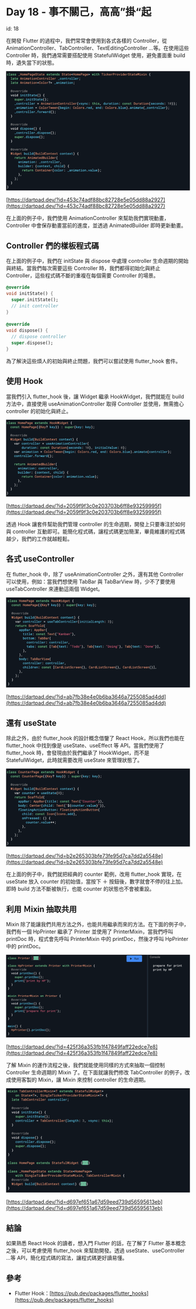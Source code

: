 # Day 18 - 事不關己，高高”掛“起

id: 18

在開發 Flutter 的過程中，我們常常會使用到各式各樣的 Controller，從 AnimationController、TabController、TextEditingController …等。在使用這些 Controller 時，我們通常需要搭配使用 StatefulWidget 使用，避免畫面重 build 時，遺失當下的狀態。

![it_img_15_1.png](Day%2018%20-%20%E4%BA%8B%E4%B8%8D%E9%97%9C%E5%B7%B1%EF%BC%8C%E9%AB%98%E9%AB%98%E2%80%9D%E6%8E%9B%E2%80%9C%E8%B5%B7/it_img_15_1.png)

[https://dartpad.dev/?id=453c74adf88bc82728e5e05dd88a2927](https://dartpad.dev/?id=453c74adf88bc82728e5e05dd88a2927)

在上面的例子中，我們使用 AnimationController 來幫助我們實現動畫，Controller 中會保存動畫當前的進度，並透過 AnimatedBuilder 即時更新動畫。

## Controller 們的樣板程式碼

在上面的例子中，我們在 initState 與 dispose 中處理 controller 生命週期的開始與終結。當我們每次需要這些 Controller 時，我們都得初始化與終止 Controller，這些程式碼不斷的重複在每個需要 Controller 的場景。

```dart
@override
void initState() {
  super.initState();
  // init controller
}

@override
void dispose() {
  // dispose controller
  super.dispose();
}
```

為了解決這些煩人的初始與終止問題，我們可以嘗試使用 flutter_hook 套件。

## 使用 Hook

當我們引入 flutter_hook 後，讓 Widget 繼承 HookWidget，我們就能在 build 方法中，直接使用 useAnimationController 取得 Controller 並使用，無需擔心 controller 的初始化與終止。

![it_img_15_2.png](Day%2018%20-%20%E4%BA%8B%E4%B8%8D%E9%97%9C%E5%B7%B1%EF%BC%8C%E9%AB%98%E9%AB%98%E2%80%9D%E6%8E%9B%E2%80%9C%E8%B5%B7/it_img_15_2.png)

[https://dartpad.dev/?id=2059f9f3c0e203703b6ff8e93259995f](https://dartpad.dev/?id=2059f9f3c0e203703b6ff8e93259995f)

透過 Hook 讓套件幫助我們管理 controller 的生命週期，開發上只要專注於如何與 controller 互動即可。能簡化程式碼，讓程式碼更加簡潔，畢竟維護的程式碼越少，我們的工作就越輕鬆。

## 各式 useController

在 flutter_hook 中，除了 useAnimationController 之外，還有其他 Controller 可以使用，例如：當我們想使用 TabBar 與 TabBarView 時，少不了要使用 useTabController 來連動這兩個 Widget。

![it_img_15_3.png](Day%2018%20-%20%E4%BA%8B%E4%B8%8D%E9%97%9C%E5%B7%B1%EF%BC%8C%E9%AB%98%E9%AB%98%E2%80%9D%E6%8E%9B%E2%80%9C%E8%B5%B7/it_img_15_3.png)

[https://dartpad.dev/?id=ab7fb38e4e0b6ba3646a7255085ad4dd](https://dartpad.dev/?id=ab7fb38e4e0b6ba3646a7255085ad4dd)

## 還有 useState

除此之外，由於 flutter_hook 的設計概念借鑒了 React Hook，所以我們也能在 flutter_hook 中找到像是 useState、useEffect 等 API。當我們使用了 flutter_hook 時，會發現由於我們繼承了 HookWidget，而不是 StatefulWidget，此時就需要改用 useState 來管理狀態了。

![it_img_15_4.png](Day%2018%20-%20%E4%BA%8B%E4%B8%8D%E9%97%9C%E5%B7%B1%EF%BC%8C%E9%AB%98%E9%AB%98%E2%80%9D%E6%8E%9B%E2%80%9C%E8%B5%B7/it_img_15_4.png)

[https://dartpad.dev/?id=b2e265303bfe73fe95d7ca7dd2a5548e](https://dartpad.dev/?id=b2e265303bfe73fe95d7ca7dd2a5548e)

在上面的例子中，我們就把經典的 counter 範例，改用 flutter_hook 實現，在 useState 放入 counter 的初始值，當按下 ＋ 按鈕後，數字就會不停的往上加。即時 build 方法不斷被執行，也能 counter 的狀態也不會被重設。

## 利用 Ｍixin 抽取共用

Mixin 除了能讓我們共用方法之外，也能共用繼承而來的方法。在下面的例子中，我們有一個 HpPrinter 繼承了 Printer 並使用了 PrinterMixin，當我們呼叫 printDoc 時，程式會先呼叫 PrinterMixin 中的 printDoc，然後才呼叫 HpPrinter 中的 printDoc。

![it_img_15_5.png](Day%2018%20-%20%E4%BA%8B%E4%B8%8D%E9%97%9C%E5%B7%B1%EF%BC%8C%E9%AB%98%E9%AB%98%E2%80%9D%E6%8E%9B%E2%80%9C%E8%B5%B7/it_img_15_5.png)

[https://dartpad.dev/?id=425f36a353fb1f47849faff22edce7e8](https://dartpad.dev/?id=425f36a353fb1f47849faff22edce7e8)

了解 Mixin 的運作流程之後，我們就能使用同樣的方式來抽取一個控制 Controller 生命週期的 Mixin 了。在下面就讓我們修改 TabController 的例子，改成使用客製的 Mixin，讓 Mixin 來控制 controller 的生命週期。

![it_img_15_6.png](Day%2018%20-%20%E4%BA%8B%E4%B8%8D%E9%97%9C%E5%B7%B1%EF%BC%8C%E9%AB%98%E9%AB%98%E2%80%9D%E6%8E%9B%E2%80%9C%E8%B5%B7/it_img_15_6.png)

 [https://dartpad.dev/?id=d697ef651a67d59eed739d56595613eb](https://dartpad.dev/?id=d697ef651a67d59eed739d56595613eb)

## 結論

如果熟悉 React Hook 的讀者，想入門 Flutter 的話，在了解了 Flutter 基本概念之後，可以考慮使用 flutter_hook 來幫助開發。透過 useState、useController …等 API，簡化程式碼的寫法，讓程式碼更好讀易懂。

## 參考

- Flutter Hook：[https://pub.dev/packages/flutter_hooks](https://pub.dev/packages/flutter_hooks)